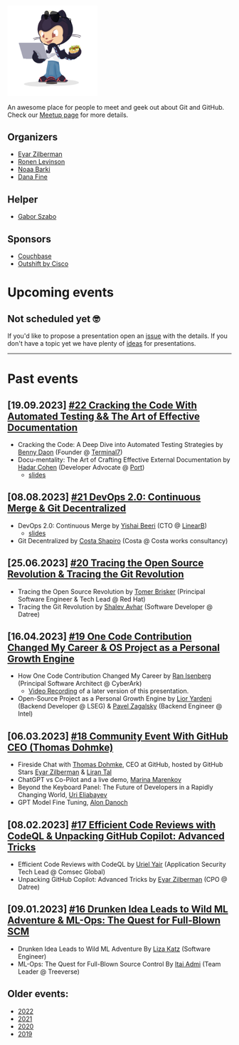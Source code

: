 <img src="./Israeli-Octocat.png" width="40%">

An awesome place for people to meet and geek out about Git and GitHub.  
Check our [Meetup page](https://www.meetup.com/github-user-group/) for more details.

## Organizers

* [Eyar Zilberman](https://www.linkedin.com/in/eyar-zilberman/)
* [Ronen Levinson](https://www.linkedin.com/in/ronen-levinson/)
* [Noaa Barki](https://www.linkedin.com/in/noaa-barki-159498163/)
* [Dana Fine](https://www.linkedin.com/in/fine-dana/)


## Helper

* [Gabor Szabo](https://www.linkedin.com/in/szabgab/)

## Sponsors

* [Couchbase](https://www.couchbase.com/)
* [Outshift by Cisco](https://eti.cisco.com/)

# Upcoming events

## Not scheduled yet 🤓

If you'd like to propose a presentation open an [issue](https://github.com/github-user-group/GitHub-User-Group) with the details.
If you don't have a topic yet we have plenty of [ideas](/ideas) for presentations.

-----------------------------

# Past events

## [19.09.2023] [#22 Cracking the Code With Automated Testing && The Art of Effective Documentation](https://www.meetup.com/github-user-group/events/295630336/)

* Cracking the Code: A Deep Dive into Automated Testing Strategies by [Benny Daon](https://www.linkedin.com/in/daonb/) (Founder @ [Terminal7](https://terminal7.dev/))
* Docu-mentality: The Art of Crafting Effective External Documentation by [Hadar Cohen](https://www.linkedin.com/in/hadar-cohen-92b855137/) (Developer Advocate @ [Port](https://www.getport.io/))
    * [slides](slides/documentality.pdf)

## [08.08.2023] [#21 DevOps 2.0: Continuous Merge & Git Decentralized](https://www.meetup.com/github-user-group/events/294982746/)

* DevOps 2.0: Continuous Merge by [Yishai Beeri](https://www.linkedin.com/in/yishaibeeri/) (CTO @ [LinearB](https://linearb.io/))
    * [slides](slides/devops-2.0-continuous-merge.pdf)
* Git Decentralized by [Costa Shapiro](https://www.linkedin.com/in/costashapiro/) (Costa @ Costa works consultancy)


## [25.06.2023] [#20 Tracing the Open Source Revolution & Tracing the Git Revolution](https://www.meetup.com/github-user-group/events/293909064/)

* Tracing the Open Source Revolution by [Tomer Brisker](https://www.linkedin.com/in/tbrisker/) (Principal Software Engineer & Tech Lead @ Red Hat)
* Tracing the Git Revolution by [Shalev Avhar](https://www.linkedin.com/in/shalev-avhar-750818164/) (Software Developer @ Datree)

## [16.04.2023] [#19 One Code Contribution Changed My Career & OS Project as a Personal Growth Engine](https://www.meetup.com/github-user-group/events/292335524/)

* How One Code Contribution Changed My Career by [Ran Isenberg](https://www.linkedin.com/in/ranisenberg/) (Principal Software Architect @ CyberArk)
    * [Video Recording](https://www.youtube.com/watch?v=8m6qB7cuMWo) of a later version of this presentation.
* Open-Source Project as a Personal Growth Engine by [Lior Yardeni](https://www.linkedin.com/in/lioryardeni/) (Backend Developer @ LSEG) & [Pavel Zagalsky](https://www.linkedin.com/in/pavelzagalsky/) (Backend Engineer @ Intel)

## [06.03.2023] [#18 Community Event With GitHub CEO (Thomas Dohmke)](https://www.meetup.com/github-user-group/events/291977277/)

* Fireside Chat with [Thomas Dohmke](https://www.linkedin.com/in/ashtom/), CEO at GitHub, hosted by GitHub Stars [Eyar Zilberman](https://www.linkedin.com/in/eyar-zilberman/) & [Liran Tal](https://www.linkedin.com/in/lirantal/)
* ChatGPT vs Co-Pilot and a live demo, [Marina Marenkov](https://www.linkedin.com/in/marina-marenkov/)
* Beyond the Keyboard Panel: The Future of Developers in a Rapidly Changing World, [Uri Eliabayev](https://www.linkedin.com/in/urieliabayev/)
* GPT Model Fine Tuning, [Alon Danoch](https://www.linkedin.com/in/alon-danoch-7916b929/)

## [08.02.2023] [#17 Efficient Code Reviews with CodeQL & Unpacking GitHub Copilot: Advanced Tricks](https://www.meetup.com/github-user-group/events/290995301/)

* Efficient Code Reviews with CodeQL by [Uriel Yair](https://www.linkedin.com/in/uriel-yair/) (Application Security Tech Lead @ Comsec Global)
* Unpacking GitHub Copilot: Advanced Tricks by [Eyar Zilberman](https://www.linkedin.com/in/eyar-zilberman/) (CPO @ Datree)

## [09.01.2023] [#16 Drunken Idea Leads to Wild ML Adventure & ML-Ops: The Quest for Full-Blown SCM](https://www.meetup.com/github-user-group/events/290288230/)

* Drunken Idea Leads to Wild ML Adventure By [Liza Katz](https://www.linkedin.com/in/lizak/) (Software Engineer)
* ML-Ops: The Quest for Full-Blown Source Control By [Itai Admi](https://www.linkedin.com/in/itai-admi/) (Team Leader @ Treeverse)

## Older events:

* [2022](2022)
* [2021](2021)
* [2020](2020)
* [2019](2019)

